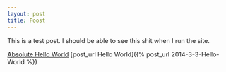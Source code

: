 ```yaml
---
layout: post
title: Poost
---
```


This is a test post. I should be able to see this shit when I run the site.


[Absolute Hello World](https://salvatiadelilah.github.io/salvatiadelilah/Hello-World/)
[post_url Hello World]({% post_url 2014-3-3-Hello-World %})
